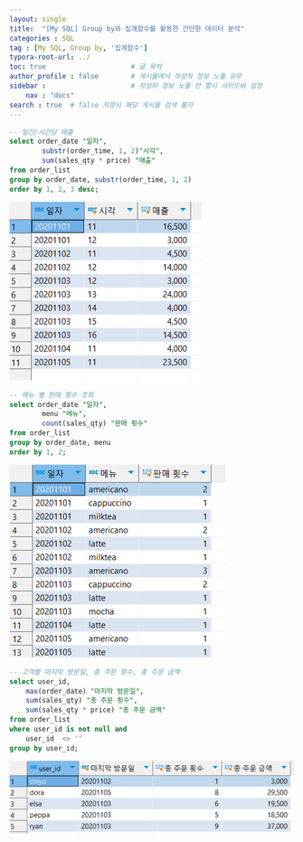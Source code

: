 ```yaml
---
layout: single
title:  "[My SQL] Group by와 집계함수를 활용한 간단한 데이터 분석"
categories : SQL
tag : [My SQL, Group by, '집계함수']
typora-root-url: ../
toc: true                     # 글 목차
author_profile : false        # 게시물에서 작성자 정보 노출 유무
sidebar :                     # 작성자 정보 노출 안 할시 사이드바 설정
    nav : "docs"
search : true  # false 지정시 해당 게시물 검색 불가
---
```


```sql
-- 일간/시간당 매출
select order_date "일자",
		substr(order_time, 1, 2)"시각",
		sum(sales_qty * price) "매출"
from order_list
group by order_date, substr(order_time, 1, 2)
order by 1, 2, 3 desc;
```

![image-20240528172823188](/images/2024-05-28-GROUP_BY_TEST/image-20240528172823188.png)

```sql
-- 메뉴 별 판매 횟수 조회
select order_date "일자",
		menu "메뉴", 
		count(sales_qty) "판매 횟수"
from order_list
group by order_date, menu
order by 1, 2;
```

![image-20240528172851007](/images/2024-05-28-GROUP_BY_TEST/image-20240528172851007.png)

```sql
-- 고객별 마지막 방문일, 총 주문 횟수, 총 주문 금액
select user_id, 
	max(order_date) "마지막 방문일",
	sum(sales_qty) "총 주문 횟수",
	sum(sales_qty * price) "총 주문 금액"
from order_list
where user_id is not null and 
	user_id  <> ''
group by user_id;
```

![image-20240528172910032](/images/2024-05-28-GROUP_BY_TEST/image-20240528172910032.png)